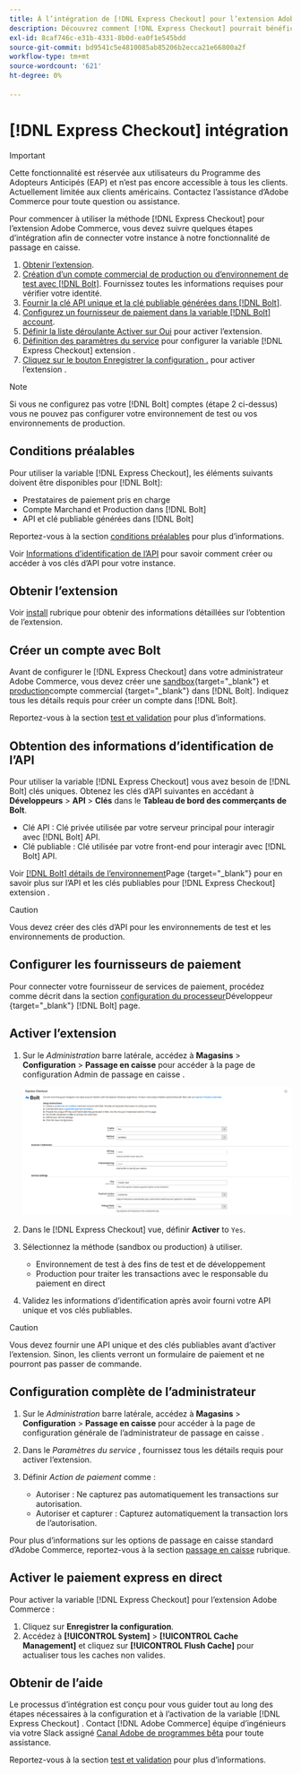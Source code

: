 ```yaml
---
title: À l’intégration de [!DNL Express Checkout] pour l’extension Adobe Commerce
description: Découvrez comment [!DNL Express Checkout] pourrait bénéficier à votre instance Adobe Commerce et comment intégrer et configurer l’extension avec succès.
exl-id: 8caf746c-e31b-4331-8b0d-ea0f1e545bdd
source-git-commit: bd9541c5e4810085ab85206b2ecca21e66800a2f
workflow-type: tm+mt
source-wordcount: '621'
ht-degree: 0%

---
```


# [!DNL Express Checkout] intégration

>[!IMPORTANT]
>
> Cette fonctionnalité est réservée aux utilisateurs du Programme des Adopteurs Anticipés (EAP) et n’est pas encore accessible à tous les clients. Actuellement limitée aux clients américains. Contactez l’assistance d’Adobe Commerce pour toute question ou assistance.

Pour commencer à utiliser la méthode [!DNL Express Checkout] pour l’extension Adobe Commerce, vous devez suivre quelques étapes d’intégration afin de connecter votre instance à notre fonctionnalité de passage en caisse.

1. [Obtenir l’extension](#get-extension).
1. [Création d’un compte commercial de production ou d’environnement de test avec [!DNL Bolt]](#create-account-with-bolt). Fournissez toutes les informations requises pour vérifier votre identité.
1. [Fournir la clé API unique et la clé publiable générées dans [!DNL Bolt]](#obtain-api-credentials).
1. [Configurez un fournisseur de paiement dans la variable [!DNL Bolt] account](#configure-payment-providers).
1. [Définir la liste déroulante Activer sur Oui](#enable-extension) pour activer l’extension.
1. [Définition des paramètres du service](#complete-admin-configuration) pour configurer la variable [!DNL Express Checkout] extension .
1. [Cliquez sur le bouton Enregistrer la configuration .](#enable-live-express-checkout) pour activer l’extension .

>[!NOTE]
>
> Si vous ne configurez pas votre [!DNL Bolt] comptes (étape 2 ci-dessus) vous ne pouvez pas configurer votre environnement de test ou vos environnements de production.

## Conditions préalables

Pour utiliser la variable [!DNL Express Checkout], les éléments suivants doivent être disponibles pour [!DNL Bolt]:

- Prestataires de paiement pris en charge
- Compte Marchand et Production dans [!DNL Bolt]
- API et clé publiable générées dans [!DNL Bolt]

Reportez-vous à la section [conditions préalables](../express-checkout/prerequisites.md) pour plus d’informations.

Voir [Informations d’identification de l’API](#obtain-api-credentials) pour savoir comment créer ou accéder à vos clés d’API pour votre instance.

## Obtenir l’extension

Voir [install](../express-checkout/install.md) rubrique pour obtenir des informations détaillées sur l’obtention de l’extension.

## Créer un compte avec Bolt

Avant de configurer le [!DNL Express Checkout] dans votre administrateur Adobe Commerce, vous devez créer une [sandbox](https://merchant-sandbox.bolt.com/register){target=&quot;_blank&quot;} et [production](https://merchant.bolt.com/register)compte commercial {target=&quot;_blank&quot;} dans [!DNL Bolt]. Indiquez tous les détails requis pour créer un compte dans [!DNL Bolt].

Reportez-vous à la section [test et validation](../express-checkout/testing.md) pour plus d’informations.

## Obtention des informations d’identification de l’API

Pour utiliser la variable [!DNL Express Checkout] vous avez besoin de [!DNL Bolt] clés uniques. Obtenez les clés d’API suivantes en accédant à **Développeurs** > **API** > **Clés** dans le **Tableau de bord des commerçants de Bolt**.

- Clé API : Clé privée utilisée par votre serveur principal pour interagir avec [!DNL Bolt] API.
- Clé publiable : Clé utilisée par votre front-end pour interagir avec [!DNL Bolt] API.

Voir [[!DNL Bolt] détails de l’environnement](https://help.bolt.com/developers/references/environment-details/#about-keys)Page {target=&quot;_blank&quot;} pour en savoir plus sur l’API et les clés publiables pour [!DNL Express Checkout] extension .

>[!CAUTION]
>
> Vous devez créer des clés d’API pour les environnements de test et les environnements de production.

## Configurer les fournisseurs de paiement

Pour connecter votre fournisseur de services de paiement, procédez comme décrit dans la section [configuration du processeur](https://help.bolt.com/integrations/adobe-express-checkout/set-up/)Développeur {target=&quot;_blank&quot;} [!DNL Bolt] page.

## Activer l’extension

1. Sur le _Administration_ barre latérale, accédez à **Magasins** > **Configuration** > **Passage en caisse** pour accéder à la page de configuration Admin de passage en caisse .

   ![Extraction express](assets/admin-view.png)

1. Dans le [!DNL Express Checkout] vue, définir **Activer** to `Yes`.
1. Sélectionnez la méthode (sandbox ou production) à utiliser.

   - Environnement de test à des fins de test et de développement
   - Production pour traiter les transactions avec le responsable du paiement en direct

1. Validez les informations d’identification après avoir fourni votre API unique et vos clés publiables.

>[!CAUTION]
>
> Vous devez fournir une API unique et des clés publiables avant d’activer l’extension. Sinon, les clients verront un formulaire de paiement et ne pourront pas passer de commande.

## Configuration complète de l’administrateur

1. Sur le _Administration_ barre latérale, accédez à **Magasins** > **Configuration** > **Passage en caisse** pour accéder à la page de configuration générale de l’administrateur de passage en caisse .
1. Dans le _Paramètres du service_ , fournissez tous les détails requis pour activer l’extension.
1. Définir _Action de paiement_ comme :

   - Autoriser : Ne capturez pas automatiquement les transactions sur autorisation.
   - Autoriser et capturer : Capturez automatiquement la transaction lors de l’autorisation.

Pour plus d’informations sur les options de passage en caisse standard d’Adobe Commerce, reportez-vous à la section [passage en caisse](https://docs.magento.com/user-guide/configuration/sales/checkout.html) rubrique.

## Activer le paiement express en direct

Pour activer la variable [!DNL Express Checkout] pour l’extension Adobe Commerce :

1. Cliquez sur **Enregistrer la configuration**.
1. Accédez à **[!UICONTROL System]** > **[!UICONTROL Cache Management]** et cliquez sur **[!UICONTROL Flush Cache]** pour actualiser tous les caches non valides.

## Obtenir de l’aide

Le processus d’intégration est conçu pour vous guider tout au long des étapes nécessaires à la configuration et à l’activation de la variable [!DNL Express Checkout] . Contact [!DNL Adobe Commerce] équipe d’ingénieurs via votre Slack assigné [Canal Adobe de programmes bêta](http://adobe-beta-programs.slack.com/) pour toute assistance.

Reportez-vous à la section [test et validation](../express-checkout/testing.md) pour plus d’informations.
